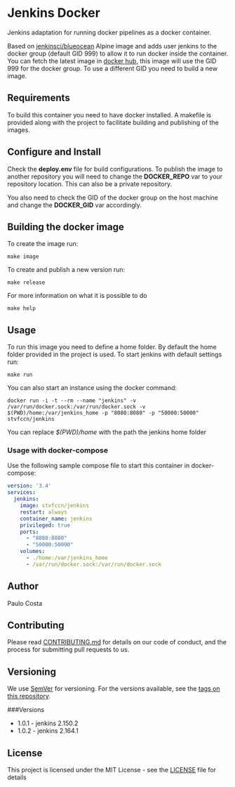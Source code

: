 # Jenkins Docker
Jenkins adaptation for running docker pipelines as a docker container.

Based on [jenkinsci/blueocean](https://hub.docker.com/r/jenkinsci/blueocean) Alpine image and adds user jenkins to the docker group (default GID 999) to allow it to run docker inside the container. 
You can fetch the latest image in [docker hub](https://hub.docker.com/r/stvfccn/jenkins), this image will use the GID 999 for the docker group. To use a different GID you need to build a new image.

## Requirements

To build this container you need to have docker installed. A makefile is provided along with the project to facilitate
building and publishing of the images.

## Configure and Install

Check the **deploy.env** file for build configurations. To publish the image to another repository you will need to change the **DOCKER_REPO** var to your repository location. This can also be a private repository.

You also need to check the GID of the docker group on the host machine and change the **DOCKER_GID** var accordingly. 

## Building the docker image

To create the image run:
```
make image
```

To create and publish a new version run:
```
make release
```

For more information on what it is possible to do

```
make help
```

## Usage

To run this image you need to define a home folder. By default the home folder provided in the project is used. To start jenkins with default settings run:

```
make run
```

You can also start an instance using the docker command:

```
docker run -i -t --rm --name "jenkins" -v /var/run/docker.sock:/var/run/docker.sock -v $(PWD)/home:/var/jenkins_home -p "8080:8080" -p "50000:50000" stvfccn/jenkins
```
You can replace *$(PWD)/home* with the path the jenkins home folder

### Usage with docker-compose

Use the following sample compose file to start this container in docker-compose:

```yaml
version: '3.4'
services:
  jenkins: 
    image: stvfccn/jenkins
    restart: always
    container_name: jenkins
    privileged: true
    ports:
      - "8080:8080"
      - "50000:50000"
    volumes:
      - ./home:/var/jenkins_home
      - /var/run/docker.sock:/var/run/docker.sock
```

## Author

Paulo Costa

## Contributing

Please read [CONTRIBUTING.md](CONTRIBUTING.md) for details on our code of conduct, and the process for submitting pull requests to us.

## Versioning

We use [SemVer](http://semver.org/) for versioning. For the versions available, see the [tags on this repository](https://github.com/fccn/docker-npn-webapp-base/tags).

###Versions
- 1.0.1 - jenkins 2.150.2
- 1.0.2 - jenkins 2.164.1

## License

This project is licensed under the MIT License - see the [LICENSE](LICENSE) file for details
